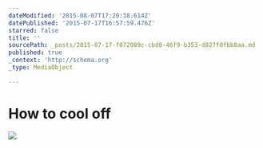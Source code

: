 ```yaml
---
dateModified: '2015-08-07T17:20:38.614Z'
datePublished: '2015-07-17T16:57:59.476Z'
starred: false
title: ''
sourcePath: _posts/2015-07-17-f072089c-cbd8-46f9-b353-d827f0fbb8aa.md
published: true
_context: 'http://schema.org'
_type: MediaObject

---
```

# How to cool off
![](https://the-grid-user-content.s3-us-west-2.amazonaws.com/74f59719-1533-4f51-942e-fb918a7450ec.jpg)